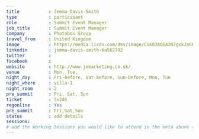 ```yaml
---
title           : Jemma Davis-Smith
type            : participant
role            : Summit Event Manager
job_title       : Summit Event Manager
company         : Photobox Group
travel_from     : United Kingdom
image           : https://media.licdn.com/dms/image/C5603AQEA207gxkJs6Q/profile-displayphoto-shrink_200_200/0?e=1531958400&v=beta&t=Peo2c_4x_lv2f-0TzWzFoUhXX9MXxU1IPB8-V556wLU
linkedin        : jemma-davis-smith-6a562792
twitter         :
facebook        :
website         : http://www.jemarketing.co.uk/
venue           : Mon, Tue,
night_day       : Fri-before, Sat-before, Sun-before, Mon, Tue
night_where     : villa-1
night_room      : 2
pre_summit      : Fri, Sat, Sun
ticket          : 5x24h
regonline       : Yes
pre_summit      : Fri,Sat,Sun
status          : add details
sessions:
# add the Working Sessions you would like to attend in the meta above (use the session's title) e.g. sessions (one per line): -Security Playbooks Diagrams -Hackathon Daily Sessions
---
```


<!-- put more details about participant here -->
